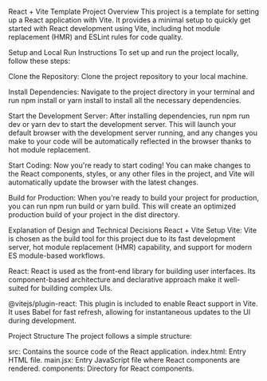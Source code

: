 React + Vite Template
Project Overview
This project is a template for setting up a React application with Vite. It provides a minimal setup to quickly get started with React development using Vite, including hot module replacement (HMR) and ESLint rules for code quality.

Setup and Local Run Instructions
To set up and run the project locally, follow these steps:

Clone the Repository: Clone the project repository to your local machine.

Install Dependencies: Navigate to the project directory in your terminal and run npm install or yarn install to install all the necessary dependencies.

Start the Development Server: After installing dependencies, run npm run dev or yarn dev to start the development server. This will launch your default browser with the development server running, and any changes you make to your code will be automatically reflected in the browser thanks to hot module replacement.

Start Coding: Now you're ready to start coding! You can make changes to the React components, styles, or any other files in the project, and Vite will automatically update the browser with the latest changes.

Build for Production: When you're ready to build your project for production, you can run npm run build or yarn build. This will create an optimized production build of your project in the dist directory.

Explanation of Design and Technical Decisions
React + Vite Setup
Vite: Vite is chosen as the build tool for this project due to its fast development server, hot module replacement (HMR) capability, and support for modern ES module-based workflows.

React: React is used as the front-end library for building user interfaces. Its component-based architecture and declarative approach make it well-suited for building complex UIs.

@vitejs/plugin-react: This plugin is included to enable React support in Vite. It uses Babel for fast refresh, allowing for instantaneous updates to the UI during development.

Project Structure
The project follows a simple structure:

src: Contains the source code of the React application.
index.html: Entry HTML file.
main.jsx: Entry JavaScript file where React components are rendered.
components: Directory for React components.
